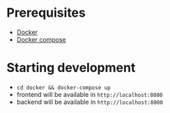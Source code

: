 # Prerequisites

* [Docker](https://docs.docker.com/engine/installation/)
* [Docker compose](https://docs.docker.com/compose/install/)

# Starting development

* `cd docker && docker-compose up`
* frontend will be available in `http://localhost:8080`
* backend will be available in `http://localhost:8000`
